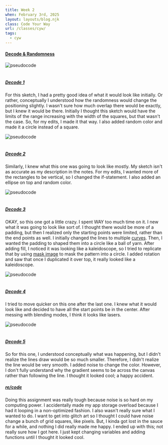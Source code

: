 ```yaml
---
title: Week 2
when: February 3rd, 2025
layout: layouts/blog.njk
class: Code Your Way
url: /classes/cyw/
tags:
  - cyw
---
```


#### <a target="_blank" href="https://github.com/olivia-em/codeyourway">Decode & Randomness</a>

<div class="img-div">
<img class="blog-img" alt="pseudocode" src="https://cdn.glitch.me/d7ac8ce9-d6b5-4915-b92c-e6f0bf0d0c29/IMG_5917.JPG?v=1739131174629">
</div>
 <br>

##### <a target="_blank" href="https://olivia-em.github.io/codeyourway/decode1/index.html">Decode 1</a>


For this sketch, I had a pretty good idea of what it would look like initially. Or rather, conceptually I understood
how the randomness would change the positioning slightly. I wasn't sure how much overlap there would be exactly, but I knew it 
would be there. Initially I thought this sketch would have the limits of the range increasing with the width 
of the squares, but that wasn't the case. So, for my edits, I made it that way. I also added random color and made it a circle instead of 
a square. 

<div class="img-div">
<img class="blog-img" alt="pseudocode" src="https://cdn.glitch.me/d7ac8ce9-d6b5-4915-b92c-e6f0bf0d0c29/IMG_5918.JPG?v=1739131178927">
</div>
 <br>
 
##### <a target="_blank" href="https://olivia-em.github.io/codeyourway/decode2/index.html">Decode 2</a>

Similarly, I knew what this one was going to look like mostly. My sketch isn't as accurate as my description in the notes. 
For my edits, I wanted more of the rectangles to be vertical, so I changed the if-statement. I also added an ellipse on top and 
random color. 

<div class="img-div">
<img class="blog-img" alt="pseudocode" src="https://cdn.glitch.me/d7ac8ce9-d6b5-4915-b92c-e6f0bf0d0c29/IMG_5919.JPG?v=1739131183860">
</div>
 <br>
 
##### <a target="_blank" href="https://olivia-em.github.io/codeyourway/decode3/index.html">Decode 3</a>

OKAY, so this one got a little crazy. I spent WAY too much time on it. I new what it was going to look like sort of. I thought there would
be more of a padding, but then I realized only the starting points were limited, rather than the end points as well. I initially changed the lines
to multiple <a target="_blank" href="https://p5js.org/reference/p5/curveVertex/">curves</a>. Then, I wanted the padding to shaped them into a circle like 
a ball of yarn. After adding fill, I noticed it was looking like a kaleidoscope, so I tried to replicate that by using <a target="_blank" href="https://editor.p5js.org/allison.parrish/sketches/kOHWUvQR1">mask image</a>
to mask the pattern into a circle. I added rotation and saw that once I duplicated it over top, it really looked like a kaleidoscope. 

<div class="img-div">
<img class="blog-img" alt="pseudocode" src="https://cdn.glitch.me/d7ac8ce9-d6b5-4915-b92c-e6f0bf0d0c29/IMG_5920.JPG?v=1739131188395">
</div>
 <br>
 
##### <a target="_blank" href="https://olivia-em.github.io/codeyourway/decode4/index.html">Decode 4</a>
 
I tried to move quicker on this one after the last one. I knew what it would look like and decided to have all the start
points be in the center. After messing with blending modes, I think it looks like lasers. 

<div class="img-div">
<img class="blog-img" alt="pseudocode" src="https://cdn.glitch.me/d7ac8ce9-d6b5-4915-b92c-e6f0bf0d0c29/IMG_5921.JPG?v=1739131191473">
</div>
 <br>
 
##### <a target="_blank" href="https://olivia-em.github.io/codeyourway/decode5/index.html">Decode 5</a>

So for this one, I understood conceptually what was happening, but I didn't realize the lines draw would be 
so much smaller. Therefore, I didn't realize the line would be very smooth. I added noise to change the color. 
However, I don't fully understand why the gradient seems to be across the canvas rather than following the line. I thought it looked cool;
a happy accident. 

##### <a target="_blank" href="https://olivia-em.github.io/codeyourway/recode/index.html">re/code</a>

Doing this assignment was really tough because noise is so hard on my computing power. I accidentally made my app storage overload
because I had it looping in a non-optimized fashion. I also wasn't really sure what I wanted to do. I want to get into glitch art
so I thought I could have noise change a bunch of grid squares, like pixels. But, I kinda got lost in the sauce 
for a while, and nothing I did really made me happy. I ended up with this; not really sure how I got here. I just kept changing variables and 
adding functions until I thought it looked cool. 